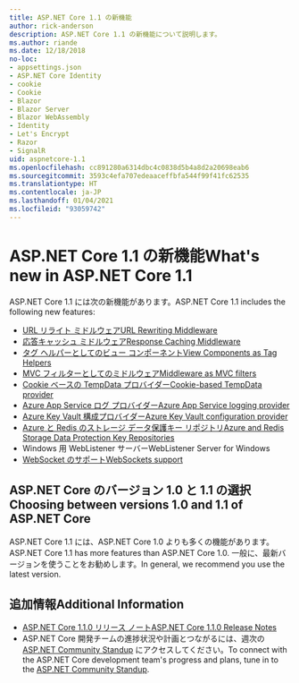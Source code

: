 ```yaml
---
title: ASP.NET Core 1.1 の新機能
author: rick-anderson
description: ASP.NET Core 1.1 の新機能について説明します。
ms.author: riande
ms.date: 12/18/2018
no-loc:
- appsettings.json
- ASP.NET Core Identity
- cookie
- Cookie
- Blazor
- Blazor Server
- Blazor WebAssembly
- Identity
- Let's Encrypt
- Razor
- SignalR
uid: aspnetcore-1.1
ms.openlocfilehash: cc891280a6314dbc4c0838d5b4a8d2a20698eab6
ms.sourcegitcommit: 3593c4efa707edeaaceffbfa544f99f41fc62535
ms.translationtype: HT
ms.contentlocale: ja-JP
ms.lasthandoff: 01/04/2021
ms.locfileid: "93059742"
---
```

# <a name="whats-new-in-aspnet-core-11"></a><span data-ttu-id="35c77-103">ASP.NET Core 1.1 の新機能</span><span class="sxs-lookup"><span data-stu-id="35c77-103">What's new in ASP.NET Core 1.1</span></span>

<span data-ttu-id="35c77-104">ASP.NET Core 1.1 には次の新機能があります。</span><span class="sxs-lookup"><span data-stu-id="35c77-104">ASP.NET Core 1.1 includes the following new features:</span></span>

- [<span data-ttu-id="35c77-105">URL リライト ミドルウェア</span><span class="sxs-lookup"><span data-stu-id="35c77-105">URL Rewriting Middleware</span></span>](xref:fundamentals/url-rewriting)
- [<span data-ttu-id="35c77-106">応答キャッシュ ミドルウェア</span><span class="sxs-lookup"><span data-stu-id="35c77-106">Response Caching Middleware</span></span>](xref:performance/caching/middleware)
- [<span data-ttu-id="35c77-107">タグ ヘルパーとしてのビュー コンポーネント</span><span class="sxs-lookup"><span data-stu-id="35c77-107">View Components as Tag Helpers</span></span>](xref:mvc/views/view-components#invoking-a-view-component-as-a-tag-helper)
- [<span data-ttu-id="35c77-108">MVC フィルターとしてのミドルウェア</span><span class="sxs-lookup"><span data-stu-id="35c77-108">Middleware as MVC filters</span></span>](xref:mvc/controllers/filters#using-middleware-in-the-filter-pipeline)
- [<span data-ttu-id="35c77-109">Cookie ベースの TempData プロバイダー</span><span class="sxs-lookup"><span data-stu-id="35c77-109">Cookie-based TempData provider</span></span>](xref:fundamentals/app-state#tempdata)
- [<span data-ttu-id="35c77-110">Azure App Service ログ プロバイダー</span><span class="sxs-lookup"><span data-stu-id="35c77-110">Azure App Service logging provider</span></span>](xref:fundamentals/logging/index#azure-app-service-provider)
- [<span data-ttu-id="35c77-111">Azure Key Vault 構成プロバイダー</span><span class="sxs-lookup"><span data-stu-id="35c77-111">Azure Key Vault configuration provider</span></span>](xref:security/key-vault-configuration)
- [<span data-ttu-id="35c77-112">Azure と Redis のストレージ データ保護キー リポジトリ</span><span class="sxs-lookup"><span data-stu-id="35c77-112">Azure and Redis Storage Data Protection Key Repositories</span></span>](xref:security/data-protection/implementation/key-storage-providers)
- <span data-ttu-id="35c77-113">Windows 用 WebListener サーバー</span><span class="sxs-lookup"><span data-stu-id="35c77-113">WebListener Server for Windows</span></span>
- [<span data-ttu-id="35c77-114">WebSocket のサポート</span><span class="sxs-lookup"><span data-stu-id="35c77-114">WebSockets support</span></span>](xref:fundamentals/websockets)

## <a name="choosing-between-versions-10-and-11-of-aspnet-core"></a><span data-ttu-id="35c77-115">ASP.NET Core のバージョン 1.0 と 1.1 の選択</span><span class="sxs-lookup"><span data-stu-id="35c77-115">Choosing between versions 1.0 and 1.1 of ASP.NET Core</span></span>

<span data-ttu-id="35c77-116">ASP.NET Core 1.1 には、ASP.NET Core 1.0 よりも多くの機能があります。</span><span class="sxs-lookup"><span data-stu-id="35c77-116">ASP.NET Core 1.1 has more features than ASP.NET Core 1.0.</span></span> <span data-ttu-id="35c77-117">一般に、最新バージョンを使うことをお勧めします。</span><span class="sxs-lookup"><span data-stu-id="35c77-117">In general, we recommend you use the latest version.</span></span>

## <a name="additional-information"></a><span data-ttu-id="35c77-118">追加情報</span><span class="sxs-lookup"><span data-stu-id="35c77-118">Additional Information</span></span>

- [<span data-ttu-id="35c77-119">ASP.NET Core 1.1.0 リリース ノート</span><span class="sxs-lookup"><span data-stu-id="35c77-119">ASP.NET Core 1.1.0 Release Notes</span></span>](https://github.com/dotnet/aspnetcore/releases/tag/1.1.0)
- <span data-ttu-id="35c77-120">ASP.NET Core 開発チームの進捗状況や計画とつながるには、週次の [ASP.NET Community Standup](https://live.asp.net/) にアクセスしてください。</span><span class="sxs-lookup"><span data-stu-id="35c77-120">To connect with the ASP.NET Core development team's progress and plans, tune in to the [ASP.NET Community Standup](https://live.asp.net/).</span></span>
